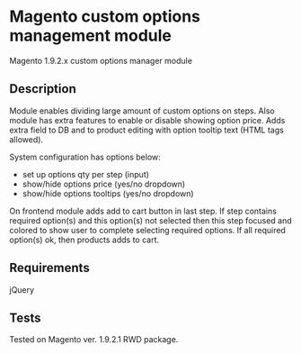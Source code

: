 # Magento custom options management module
Magento 1.9.2.x custom options manager module

## Description

Module enables dividing large amount of custom options on steps.
Also module has extra features to enable or disable showing option price.
Adds extra field to DB and to product editing with option tooltip text (HTML tags allowed).

System configuration has options below:
* set up options qty per step (input)
* show/hide options price (yes/no dropdown)
* show/hide options tooltips (yes/no dropdown)
 
 On frontend module adds add to cart button in last step.
 If step contains required option(s) and this option(s) not selected
 then this step focused and colored to show user to complete selecting required options.
 If all required option(s) ok, then products adds to cart.
 
 ## Requirements
 jQuery
 
  ## Tests
  Tested on Magento ver. 1.9.2.1 RWD package.
